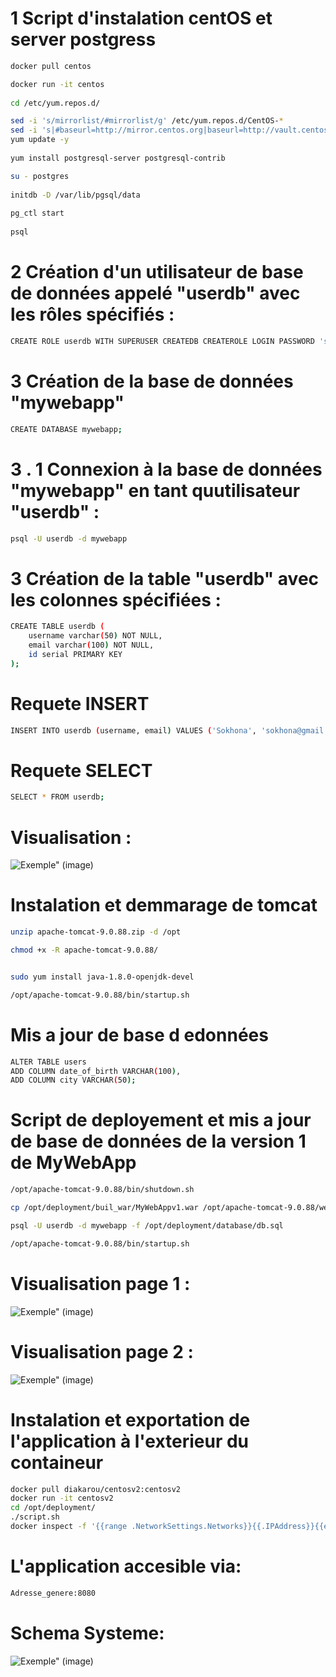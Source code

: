 # 1 Script d'instalation centOS et server postgress
```sh
docker pull centos

docker run -it centos
 
cd /etc/yum.repos.d/

sed -i 's/mirrorlist/#mirrorlist/g' /etc/yum.repos.d/CentOS-*
sed -i 's|#baseurl=http://mirror.centos.org|baseurl=http://vault.centos.org|g' /etc/yum.repos.d/CentOS-*
yum update -y
 
yum install postgresql-server postgresql-contrib

su - postgres
 
initdb -D /var/lib/pgsql/data
 
pg_ctl start
 
psql
```

# 2 Création d'un utilisateur de base de données appelé "userdb" avec les rôles spécifiés :

```sh
CREATE ROLE userdb WITH SUPERUSER CREATEDB CREATEROLE LOGIN PASSWORD 'sokh';
```

# 3 Création de la base de données "mywebapp" 

```sh
CREATE DATABASE mywebapp;
```

# 3 . 1 Connexion à la base de données "mywebapp" en tant quutilisateur "userdb" :

```sh
psql -U userdb -d mywebapp
```

# 3 Création de la table "userdb" avec les colonnes spécifiées :

```sh
CREATE TABLE userdb (
    username varchar(50) NOT NULL,
    email varchar(100) NOT NULL,
    id serial PRIMARY KEY
);
```
# Requete INSERT 

```sh
INSERT INTO userdb (username, email) VALUES ('Sokhona', 'sokhona@gmail.com');
```

# Requete SELECT 

```sh
SELECT * FROM userdb;
```
# Visualisation :

![Exemple" (image)](exemple.png)


# Instalation et demmarage de tomcat

```sh
unzip apache-tomcat-9.0.88.zip -d /opt

chmod +x -R apache-tomcat-9.0.88/


sudo yum install java-1.8.0-openjdk-devel

/opt/apache-tomcat-9.0.88/bin/startup.sh
```
# Mis a jour de base d edonnées

```sh
ALTER TABLE users
ADD COLUMN date_of_birth VARCHAR(100),
ADD COLUMN city VARCHAR(50);
```
# Script de deployement et mis a jour de base de données de la version 1 de MyWebApp

```sh
/opt/apache-tomcat-9.0.88/bin/shutdown.sh

cp /opt/deployment/buil_war/MyWebAppv1.war /opt/apache-tomcat-9.0.88/webapps/

psql -U userdb -d mywebapp -f /opt/deployment/database/db.sql

/opt/apache-tomcat-9.0.88/bin/startup.sh
```

# Visualisation page 1 :

![Exemple" (image)](versionv2.png)

# Visualisation page 2 :

![Exemple" (image)](Capture.png)

# Instalation et exportation de l'application à l'exterieur du containeur

```sh
docker pull diakarou/centosv2:centosv2
docker run -it centosv2
cd /opt/deployment/
./script.sh
docker inspect -f '{{range .NetworkSettings.Networks}}{{.IPAddress}}{{end}}' ID_containeur
```
# L'application accesible via:

```sh
Adresse_genere:8080
```
# Schema Systeme:

![Exemple" (image)](systeme.png)